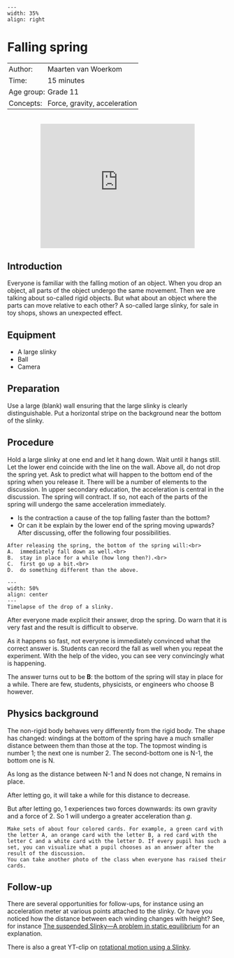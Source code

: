 ```{figure} ../../figures/confirmed.png
---
width: 35%
align: right
```

# Falling spring

<table style="width: 100%; border-collapse: collapse; border: none;">
    <tr style="background-color: var(--background-color);">  
        <td style="text-align: left; padding: 3px; border: none; color: var(--text-color)">Author:</td>
        <td style="text-align: left; padding: 3px; border: none; color: var(--text-color)">Maarten van Woerkom</td>
    </tr>
    <tr style="background-color: var(--background-color);"> 
        <td style="text-align: left; padding: 3px; border: none; color: var(--text-color)">Time:</td>
        <td style="text-align: left; padding: 3px; border: none; color: var(--text-color)">15 minutes</td>
    </tr>
    <tr style="background-color: var(--background-color);"> 
        <td style="text-align: left; padding: 3px; border: none; color: var(--text-color)">Age group:</td>
        <td style="text-align: left; padding: 3px; border: none; color: var(--text-color)">Grade 11</td>
    </tr>
    <tr style="background-color: var(--background-color);"> 
        <td style="text-align: left; padding: 3px; border: none; color: var(--text-color)">Concepts:</td>
        <td style="text-align: left; padding: 3px; border: none; color: var(--text-color)">Force, gravity, acceleration</td>
    </tr>
</table><br>

<div style="display: flex; justify-content: center;">
    <div style="position: relative; width: 70%; height: 0; padding-bottom: 56.25%;">
        <iframe
            src="https://www.youtube.com/embed/vo9KLge8HAE?si=rjTc7p98o1h6ittM"
            style="position: absolute; top: 0; left: 0; width: 100%; height: 100%;"
            frameborder="0"
            allow="accelerometer; autoplay; clipboard-write; encrypted-media; gyroscope; picture-in-picture"
            allowfullscreen
        ></iframe>
    </div>
</div>

## Introduction
Everyone is familiar with the falling motion of an object. When you drop an object, all parts of the object undergo the same movement. Then we are talking about so-called rigid objects. But what about an object where the parts can move relative to each other? A so-called large slinky, for sale in toy shops, shows an unexpected effect.

## Equipment
* A large slinky 
* Ball
* Camera

## Preparation
Use a large (blank) wall ensuring that the large slinky is clearly distinguishable. Put a horizontal stripe on the background near the bottom of the slinky.

## Procedure
Hold a large slinky at one end and let it hang down. Wait until it hangs still. Let the lower end coincide with the line on the wall.
Above all, do not drop the spring yet. Ask to predict what will happen to the bottom end of the spring when you release it. There will be a number of elements to the discussion. In upper secondary education, the acceleration is central in the discussion. The spring will contract. If so, not each of the parts of the spring will undergo the same acceleration immediately. 
- Is the contraction a cause of the top falling faster than the bottom? 
- Or can it be explain by the lower end of the spring moving upwards? 
After discussing, offer the following four possibilities.

```{admonition} Question
After releasing the spring, the bottom of the spring will:<br>
A.	immediately fall down as well.<br>
B.	stay in place for a while (how long then?).<br>
C.	first go up a bit.<br>
D.	do something different than the above.
```

```{figure} demo96_figure4.jpg
---
width: 50%
align: center
---
Timelapse of the drop of a slinky.
```

After everyone made explicit their answer, drop the spring. Do warn that it is very fast and the result is difficult to observe.

As it happens so fast, not everyone is immediately convinced what the correct answer is. Students can record the fall as well when you repeat the experiment. With the help of the video, you can see very convincingly what is happening.

The answer turns out to be **B**: the bottom of the spring will stay in place for a while. There are few, students, physicists, or engineers who choose B however.

## Physics background
The non-rigid body behaves very differently from the rigid body. The shape has changed: windings at the bottom of the spring have a much smaller distance between them than those at the top. The topmost winding is number 1; the next one is number 2. The second-bottom one is N-1, the bottom one is N.

As long as the distance between N-1 and N does not change, N remains in place. 

After letting go, it will take a while for this distance to decrease.

But after letting go, 1 experiences two forces downwards: its own gravity and a force of 2. So 1 will undergo a greater acceleration than $g$.

```{tip}
Make sets of about four colored cards. For example, a green card with the letter A, an orange card with the letter B, a red card with the letter C and a white card with the letter D. If every pupil has such a set, you can visualize what a pupil chooses as an answer after the result of the discussion.
You can take another photo of the class when everyone has raised their cards.
``` 

## Follow-up
There are several opportunities for follow-ups, for instance using an acceleration meter at various points attached to the slinky. Or have you noticed how the distance between each winding changes with height? See, for instance <a href="https://doi.org/10.1119/1.2343983" target="_blank">The suspended Slinky—A problem in static equilibrium</a> for an explanation.

There is also a great YT-clip on [rotational motion using a Slinky](https://www.youtube.com/watch?v=AL2Chc6p_Kk&t=461s).